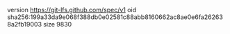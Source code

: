 version https://git-lfs.github.com/spec/v1
oid sha256:199a33da9e068f388db0e02581c88abb8160662ac8ae0e6fa262638a2fb19003
size 9830

